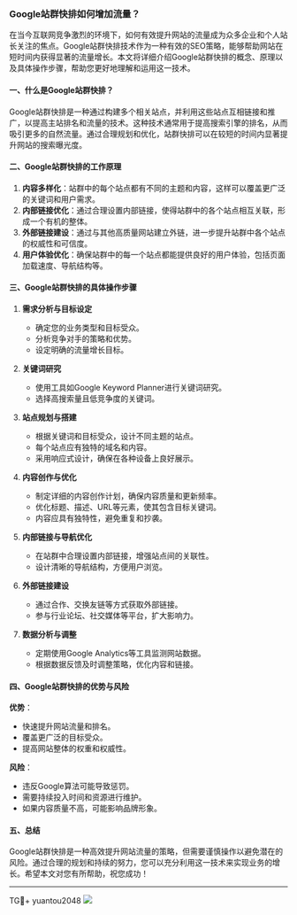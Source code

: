 ### Google站群快排如何增加流量？

在当今互联网竞争激烈的环境下，如何有效提升网站的流量成为众多企业和个人站长关注的焦点。Google站群快排技术作为一种有效的SEO策略，能够帮助网站在短时间内获得显著的流量增长。本文将详细介绍Google站群快排的概念、原理以及具体操作步骤，帮助您更好地理解和运用这一技术。

#### 一、什么是Google站群快排？

Google站群快排是一种通过构建多个相关站点，并利用这些站点互相链接和推广，以提高主站排名和流量的技术。这种技术通常用于提高搜索引擎的排名，从而吸引更多的自然流量。通过合理规划和优化，站群快排可以在较短的时间内显著提升网站的搜索曝光度。

#### 二、Google站群快排的工作原理

1. **内容多样化**：站群中的每个站点都有不同的主题和内容，这样可以覆盖更广泛的关键词和用户需求。
2. **内部链接优化**：通过合理设置内部链接，使得站群中的各个站点相互关联，形成一个有机的整体。
3. **外部链接建设**：通过与其他高质量网站建立外链，进一步提升站群中各个站点的权威性和可信度。
4. **用户体验优化**：确保站群中的每一个站点都能提供良好的用户体验，包括页面加载速度、导航结构等。

#### 三、Google站群快排的具体操作步骤

1. **需求分析与目标设定**
   - 确定您的业务类型和目标受众。
   - 分析竞争对手的策略和优势。
   - 设定明确的流量增长目标。

2. **关键词研究**
   - 使用工具如Google Keyword Planner进行关键词研究。
   - 选择高搜索量且低竞争度的关键词。

3. **站点规划与搭建**
   - 根据关键词和目标受众，设计不同主题的站点。
   - 每个站点应有独特的域名和内容。
   - 采用响应式设计，确保在各种设备上良好展示。

4. **内容创作与优化**
   - 制定详细的内容创作计划，确保内容质量和更新频率。
   - 优化标题、描述、URL等元素，使其包含目标关键词。
   - 内容应具有独特性，避免重复和抄袭。

5. **内部链接与导航优化**
   - 在站群中合理设置内部链接，增强站点间的关联性。
   - 设计清晰的导航结构，方便用户浏览。

6. **外部链接建设**
   - 通过合作、交换友链等方式获取外部链接。
   - 参与行业论坛、社交媒体等平台，扩大影响力。

7. **数据分析与调整**
   - 定期使用Google Analytics等工具监测网站数据。
   - 根据数据反馈及时调整策略，优化内容和链接。

#### 四、Google站群快排的优势与风险

**优势**：
- 快速提升网站流量和排名。
- 覆盖更广泛的目标受众。
- 提高网站整体的权重和权威性。

**风险**：
- 违反Google算法可能导致惩罚。
- 需要持续投入时间和资源进行维护。
- 如果内容质量不高，可能影响品牌形象。

#### 五、总结

Google站群快排是一种高效提升网站流量的策略，但需要谨慎操作以避免潜在的风险。通过合理的规划和持续的努力，您可以充分利用这一技术来实现业务的增长。希望本文对您有所帮助，祝您成功！

---

TG💪+ yuantou2048  ![](https://github.com/user-attachments/assets/42a5a4a5-fea9-4a1d-8aa0-73e57e430cca)